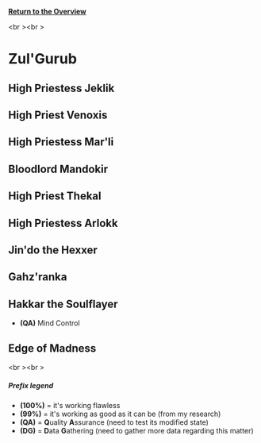 <b><a href="https://github.com/MOUZU/BigWigs"> Return to the Overview </a></b>

<br \><br \>
# Zul'Gurub

## High Priestess Jeklik

## High Priest Venoxis

## High Priestess Mar'li

## Bloodlord Mandokir

## High Priest Thekal

## High Priestess Arlokk

## Jin'do the Hexxer

## Gahz'ranka

## Hakkar the Soulflayer
- <b>(QA)</b> Mind Control

## Edge of Madness

<br \><br \>
##### Prefix legend
- <b>(100%)</b>  = it's working flawless
- <b>(99%)</b>   = it's working as good as it can be (from my research)
- <b>(QA)</b>    = <b>Q</b>uality <b>A</b>ssurance (need to test its modified state)
- <b>(DG)</b>    = <b>D</b>ata <b>G</b>athering (need to gather more data regarding this matter)
